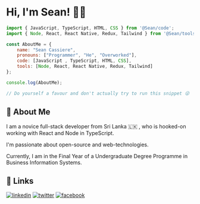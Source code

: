 
# Hi, I'm Sean! 👋🏼

```javascript
import { JavaScript, TypeScript, HTML, CSS } from '@Sean/code';
import { Node, React, React Native, Redux, Tailwind } from '@Sean/tools';

const AboutMe = {
    name: "Sean Cassiere",
    pronouns: ["Programmer", "He", "Overworked"],
    code: [JavaScript , TypeScript, HTML, CSS],
    tools: [Node, React, React Native, Redux, Tailwind]
};

console.log(AboutMe);

// Do yourself a favour and don't actually try to run this snippet 😜
```

## 🚀 About Me
I am a novice full-stack developer from Sri Lanka 🇱🇰 , who is hooked-on working with React and Node in TypeScript.

I'm passionate about open-source and web-technologies.

Currently, I am in the Final Year of a Undergraduate Degree Programme in Business Information Systems.

  
## 🔗 Links
[![linkedin](https://img.shields.io/badge/linkedin-0A66C2?style=for-the-badge&logo=linkedin&logoColor=white)](https://www.linkedin.com/in/seancassiere/)
[![twitter](https://img.shields.io/badge/twitter-1DA1F2?style=for-the-badge&logo=twitter&logoColor=white)](https://www.twitter.com/SeanCassiere)
[![facebook](https://img.shields.io/badge/facebook-1877f2?style=for-the-badge&logo=facebook&logoColor=white)](https://www.facebook.com/sean.cassiere)

  
